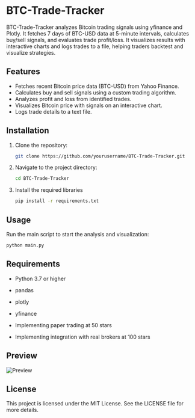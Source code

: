 # BTC-Trade-Tracker

BTC-Trade-Tracker analyzes Bitcoin trading signals using yfinance and Plotly. It fetches 7 days of BTC-USD data at 5-minute intervals, calculates buy/sell signals, and evaluates trade profit/loss. It visualizes results with interactive charts and logs trades to a file, helping traders backtest and visualize strategies.

## Features

- Fetches recent Bitcoin price data (BTC-USD) from Yahoo Finance.
- Calculates buy and sell signals using a custom trading algorithm.
- Analyzes profit and loss from identified trades.
- Visualizes Bitcoin price with signals on an interactive chart.
- Logs trade details to a text file.

## Installation

1. Clone the repository:
   ```bash
   git clone https://github.com/yourusername/BTC-Trade-Tracker.git
   ```

2. Navigate to the project directory:
   ```bash
   cd BTC-Trade-Tracker
   ```
3. Install the required libraries
   ```bash
   pip install -r requirements.txt
   ```

## Usage

Run the main script to start the analysis and visualization:
```bash
python main.py
```

## Requirements

* Python 3.7 or higher
* pandas
* plotly
* yfinance

* Implementing paper trading at 50 stars
* Implementing integration with real brokers at 100 stars

## Preview

![Preview](https://github.com/gyu29/BTC-Trade-Tracker/assets/112839874/5183ed13-b797-4891-ac8b-3f57c0bd1cc2)


## License
This project is licensed under the MIT License. See the LICENSE file for more details.
